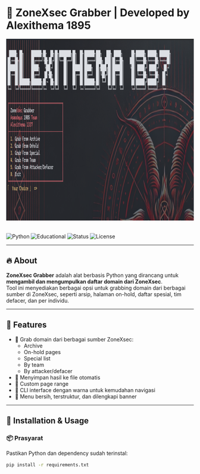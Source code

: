 # 🎯 ZoneXsec Grabber | Developed by Alexithema 1895

<div align="center">
  <img height="487" width="1024" alt="Preview" src="https://raw.githubusercontent.com/alexithema/grabberdomain/refs/heads/main/preview.png">
</div>

</br>

![Python](https://img.shields.io/badge/Made%20with-Python-blue)
![Educational](https://img.shields.io/badge/Purpose-Education%20Only-orange)
![Status](https://img.shields.io/badge/Status-Stable-green)
![License](https://img.shields.io/badge/License-Restricted-important)

---

## 🔥 About

**ZoneXsec Grabber** adalah alat berbasis Python yang dirancang untuk **mengambil dan mengumpulkan daftar domain dari ZoneXsec**.  
Tool ini menyediakan berbagai opsi untuk grabbing domain dari berbagai sumber di ZoneXsec, seperti arsip, halaman on-hold, daftar spesial, tim defacer, dan per individu.

---

## 📜 Features

- 📌 Grab domain dari berbagai sumber ZoneXsec:
  - Archive
  - On-hold pages
  - Special list
  - By team
  - By attacker/defacer
- 📌 Menyimpan hasil ke file otomatis
- 📌 Custom page range
- 📌 CLI interface dengan warna untuk kemudahan navigasi
- 📌 Menu bersih, terstruktur, dan dilengkapi banner

---

## 🚀 Installation & Usage

### 📦 Prasyarat

Pastikan Python dan dependency sudah terinstal:

```bash
pip install -r requirements.txt
